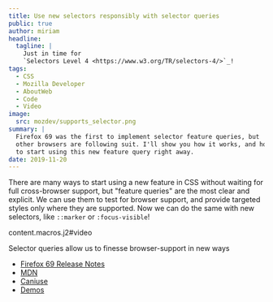 ```yaml
---
title: Use new selectors responsibly with selector queries
public: true
author: miriam
headline:
  tagline: |
    Just in time for
    `Selectors Level 4 <https://www.w3.org/TR/selectors-4/>`_!
tags:
  - CSS
  - Mozilla Developer
  - AboutWeb
  - Code
  - Video
image:
  src: mozdev/supports_selector.png
summary: |
  Firefox 69 was the first to implement selector feature queries, but
  other browsers are following suit. I'll show you how it works, and how
  to start using this new feature query right away.
date: 2019-11-20
---
```


There are many ways to start using a new feature in CSS without waiting
for full cross-browser support, but "feature queries" are the most clear
and explicit. We can use them to test for browser support, and provide
targeted styles only where they are supported. Now we can do the same
with new selectors, like `::marker` or `:focus-visible`!

content.macros.j2\#video

Selector queries allow us to finesse browser-support in new ways

-   [Firefox 69 Release Notes]
-   [MDN]
-   [Caniuse]
-   [Demos]

  [Firefox 69 Release Notes]: https://developer.mozilla.org/en-US/docs/Mozilla/Firefox/Releases/69
  [MDN]: https://developer.mozilla.org/en-US/docs/Web/CSS/@supports#Testing_for_the_support_of_a_selector
  [Caniuse]: https://caniuse.com/#feat=mdn-css_at-rules_supports_selector
  [Demos]: https://mozdemos.netlify.com/support-selector/
